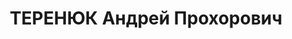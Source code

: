 ---
title: ТЕРЕНЮК Андрей Прохорович
description: "1902 р. н., Сумська обл., с. Грунь Лебединського р-ну, українець, освіта\
  \ початкова, Сумська обл., смт Улянівка Білопільського р-ну, голова районної споживспілки\
  \ \n  Арешт 31.10.1937. Військовою колегією Верховного Суду СРСР 31.12.1937 за ст.ст. 54-7,\
  \ 54-8, 54-11 КК УСРР засуджений до ВМП Відомостей про виконання вироку у справі\
  \ не виявлено. \n  Реабілітований 8.05.1958 Верховним Судом СРСР."
---
